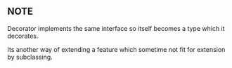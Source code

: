## NOTE

Decorator implements the same interface so itself becomes a type which it decorates.

Its another way of extending a feature which sometime not fit for extension by subclassing.
